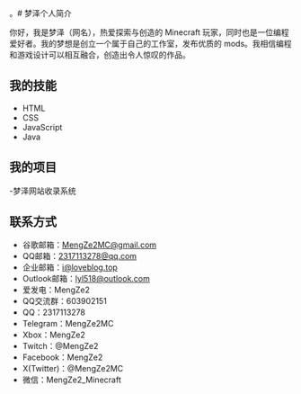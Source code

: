 。# 梦泽个人简介

你好，我是梦泽（网名），热爱探索与创造的 Minecraft 玩家，同时也是一位编程爱好者。我的梦想是创立一个属于自己的工作室，发布优质的 mods。我相信编程和游戏设计可以相互融合，创造出令人惊叹的作品。

## 我的技能
- HTML
- CSS
- JavaScript
- Java

## 我的项目
-梦泽网站收录系统

## 联系方式
- 谷歌邮箱：MengZe2MC@gmail.com
- QQ邮箱：2317113278@qq.com
- 企业邮箱：i@loveblog.top
- Outlook邮箱：lyl518@outlook.com
- 爱发电：MengZe2
- QQ交流群：603902151
- QQ：2317113278
- Telegram：MengZe2MC
- Xbox：MengZe2
- Twitch：@MengZe2
- Facebook：MengZe2
- X(Twitter)：@MengZe2MC
- 微信：MengZe2_Minecraft
